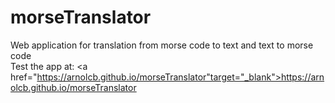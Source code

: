 # morseTranslator
Web application for translation from morse code to text and text to morse code <br>
Test the app at: 
<a href="https://arnolcb.github.io/morseTranslator"target="_blank">https://arnolcb.github.io/morseTranslator</a>
